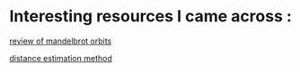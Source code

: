 # Interesting resources I came across :

[review of mandelbrot orbits](http://cosinekitty.com/mandel_orbits_analysis.html)

[distance estimation method](http://www.imajeenyus.com/mathematics/20121112_distance_estimates/distance_estimation_method_for_fractals.pdf)

